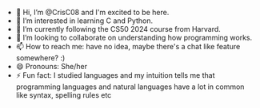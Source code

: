 - 👋 Hi, I’m @CrisC08 and I'm excited to be here.
- 👀 I’m interested in learning C and Python.
-  🌱 I’m currently following the CS50 2024 course from Harvard.
- 💞️ I’m looking to collaborate on understanding how programming works.
- 📫 How to reach me: have no idea, maybe there's a chat like feature somewhere? :) 
- 😄 Pronouns: She/her
- ⚡ Fun fact: I studied languages and my intuition tells me that programming languages and natural languages have a lot in common like syntax, spelling rules etc

<!---
CrisC08/CrisC08 is a ✨ special ✨ repository because its `README.md` (this file) appears on your GitHub profile.
You can click the Preview link to take a look at your changes.
--->
